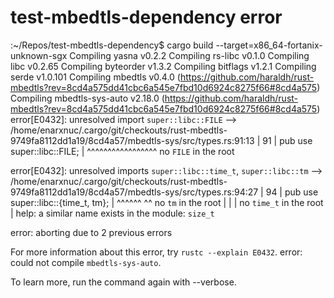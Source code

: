 # test-mbedtls-dependency error

:~/Repos/test-mbedtls-dependency$ cargo build --target=x86_64-fortanix-unknown-sgx
   Compiling yasna v0.2.2
   Compiling rs-libc v0.1.0
   Compiling libc v0.2.65
   Compiling byteorder v1.3.2
   Compiling bitflags v1.2.1
   Compiling serde v1.0.101
   Compiling mbedtls v0.4.0 (https://github.com/haraldh/rust-mbedtls?rev=8cd4a575dd41cbc6a545e7fbd10d6924c8275f66#8cd4a575)
   Compiling mbedtls-sys-auto v2.18.0 (https://github.com/haraldh/rust-mbedtls?rev=8cd4a575dd41cbc6a545e7fbd10d6924c8275f66#8cd4a575)
error[E0432]: unresolved import `super::libc::FILE`
  --> /home/enarxnuc/.cargo/git/checkouts/rust-mbedtls-9749fa8112dd1a19/8cd4a57/mbedtls-sys/src/types.rs:91:13
   |
91 |     pub use super::libc::FILE;
   |             ^^^^^^^^^^^^^^^^^ no `FILE` in the root

error[E0432]: unresolved imports `super::libc::time_t`, `super::libc::tm`
  --> /home/enarxnuc/.cargo/git/checkouts/rust-mbedtls-9749fa8112dd1a19/8cd4a57/mbedtls-sys/src/types.rs:94:27
   |
94 |     pub use super::libc::{time_t, tm};
   |                           ^^^^^^  ^^ no `tm` in the root
   |                           |
   |                           no `time_t` in the root
   |                           help: a similar name exists in the module: `size_t`

error: aborting due to 2 previous errors

For more information about this error, try `rustc --explain E0432`.
error: could not compile `mbedtls-sys-auto`.

To learn more, run the command again with --verbose.
